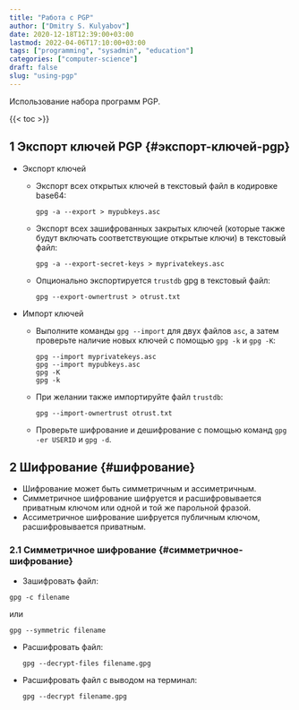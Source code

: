 ```yaml
---
title: "Работа с PGP"
author: ["Dmitry S. Kulyabov"]
date: 2020-12-18T12:39:00+03:00
lastmod: 2022-04-06T17:10:00+03:00
tags: ["programming", "sysadmin", "education"]
categories: ["computer-science"]
draft: false
slug: "using-pgp"
---
```


Использование набора программ PGP.

<!--more-->

{{< toc >}}


## <span class="section-num">1</span> Экспорт ключей PGP {#экспорт-ключей-pgp}

-   Экспорт ключей
    -   Экспорт всех открытых ключей в текстовый файл в кодировке base64:

        ```shell
        gpg -a --export > mypubkeys.asc
        ```
    -   Экспорт всех зашифрованных закрытых ключей (которые также будут включать соответствующие открытые ключи) в текстовый файл:

        ```shell
        gpg -a --export-secret-keys > myprivatekeys.asc
        ```
    -   Опционально экспортируется `trustdb` gpg в текстовый файл:

        ```shell
        gpg --export-ownertrust > otrust.txt
        ```
-   Импорт ключей
    -   Выполните команды `gpg --import` для двух файлов `asc`, а затем проверьте наличие новых ключей с помощью `gpg -k` и `gpg -K`:

        ```shell
        gpg --import myprivatekeys.asc
        gpg --import mypubkeys.asc
        gpg -K
        gpg -k
        ```
    -   При желании также импортируйте файл `trustdb`:

        ```shell
        gpg --import-ownertrust otrust.txt
        ```
    -   Проверьте шифрование и дешифрование с помощью команд `gpg -er USERID` и `gpg -d`.


## <span class="section-num">2</span> Шифрование {#шифрование}

-   Шифрование может быть симметричным и ассиметричным.
-   Симметричное шифрование шифруется и расшифровывается приватным ключом или одной и той же парольной фразой.
-   Ассиметричное шифрование шифруется публичным ключом, расшифровывается приватным.


### <span class="section-num">2.1</span> Симметричное шифрование {#симметричное-шифрование}

-   Зашифровать файл:

<!--listend-->

```shell
gpg -c filename
```

или

```shell
gpg --symmetric filename
```

-   Расшифровать файл:

    ```shell
    gpg --decrypt-files filename.gpg
    ```
-   Расшифровать файл с выводом на терминал:

    ```shell
    gpg --decrypt filename.gpg
    ```
